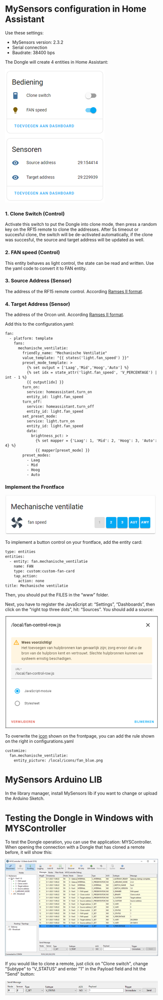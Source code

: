 # MySensors configuration in Home Assistant
Use these settings:
- MySensors version: 2.3.2
- Serial connection
- Baudrate: 38400 bps

The Dongle will create 4 entities in Home Assistant:

![entities](https://github.com/Marcelh1/fanx/blob/main/images/ha_entities_ramses.png)

### 1. Clone Switch (Control)
Activate this switch to put the Dongle into clone mode, then press a random key on the RF15 remote to clone the addresses. After 5s timeout or succesful clone, the switch will be de-activated automatically, if the clone was succesful, the source and target address will be updated as well.
### 2. FAN speed (Control)
This entity behaves as light control, the state can be read and written. Use the yaml code to convert it to FAN entity.
### 3. Source Address (Sensor)
The address of the RF15 remote control. According [Ramses II format](https://github.com/zxdavb/ramses_protocol/wiki/Decoding-Data-Fields#device-ids).
### 4. Target Address (Sensor)
The address of the Orcon unit. According [Ramses II format](https://github.com/zxdavb/ramses_protocol/wiki/Decoding-Data-Fields#device-ids).


Add this to the configuration.yaml:
```
fan:
  - platform: template
    fans:
      mechanische_ventilatie:
        friendly_name: "Mechanische Ventilatie"
        value_template: "{{ states('light.fan_speed') }}"
        preset_mode_template: >
          {% set output = ['Laag','Mid','Hoog','Auto'] %}
          {% set idx = state_attr('light.fan_speed', 'V_PERCENTAGE') | int - 1 %}
          {{ output[idx] }}
        turn_on:
          service: homeassistant.turn_on
          entity_id: light.fan_speed
        turn_off:
          service: homeassistant.turn_off
          entity_id: light.fan_speed
        set_preset_mode:
          service: light.turn_on
          entity_id: light.fan_speed
          data:
            brightness_pct: >
              {% set mapper = {'Laag': 1, 'Mid': 2, 'Hoog': 3, 'Auto': 4} %}
              {{ mapper[preset_mode] }}
        preset_modes:
          - Laag
          - Mid
          - Hoog
          - Auto
```

### Implement the Frontface

![Preview](https://github.com/Marcelh1/fanx/blob/main/images/Preview.png)

To implement a button control on your frontface, add the entity card:
```
type: entities
entities:
  - entity: fan.mechanische_ventilatie
    name: FAN
    type: custom:custom-fan-card
    tap_action:
      action: none
title: Mechanische ventilatie
```

Then, you should put the FILES in the “www” folder.

Next, you have to register the JavaScript at: “Settings”, “Dashboards”, then click on the “right top three dots”, hit: “Sources”. You should add a source: 

![Source](https://github.com/Marcelh1/fanx/blob/main/images/help_source.png)

To overwrite the [icon](https://github.com/Marcelh1/fanx/blob/main/images/fan_blue.png) shown on the frontpage, you can add the rule shown on the right in configurations.yaml
```
customize:
  fan.mechanische_ventilatie:
    entity_picture: /local/icons/fan_blue.png
```

# MySensors Arduino LIB
In the library manager, install MySensors lib if you want to change or upload the Arduino Sketch.

# Testing the Dongle in Windows with MYSController
To test the Dongle operation, you can use the application: MYSController. When opening the connection with a Dongle that has cloned a remote before, it will show this:

![MYSController](https://github.com/Marcelh1/fanx/blob/main/images/myscontroller.png)

If you would like to clone a remote, just click on "Clone switch", change "Subtype" to "V_STATUS" and enter "1" in the Payload field and hit the "Send" button:

![Clone settings](https://github.com/Marcelh1/fanx/blob/main/images/clone_settings.png)
